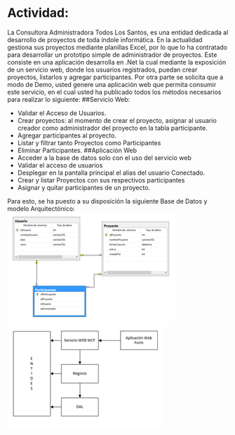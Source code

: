 # Actividad:
La Consultora Administradora Todos Los Santos, es una entidad dedicada al desarrollo de proyectos de toda índole informática.  En la actualidad gestiona sus proyectos mediante planillas Excel, por lo que lo ha contratado para desarrollar un prototipo simple de administrador de proyectos.   Este consiste en una aplicación desarrolla en .Net la cual mediante la exposición de un servicio web, donde los usuarios registrados,  puedan crear proyectos, listarlos  y agregar participantes.  Por otra parte se solicita que a modo de Demo,  usted genere una aplicación web que permita consumir este servicio,  en el cual usted ha publicado todos los métodos necesarios para realizar lo siguiente:
##Servicio Web:
-	Validar el Acceso de Usuarios.
-	Crear proyectos: al momento de crear el proyecto, asignar al usuario creador como administrador del proyecto en la tabla participante.
-	Agregar participantes al proyecto.
-	Listar y filtrar tanto Proyectos como Participantes
-	Eliminar Participantes.
##Aplicación Web
-	Acceder a la base de datos solo con el uso del servicio web
-	Validar el acceso de usuarios
-	Desplegar en la pantalla principal el alias del usuario Conectado.
-	Crear y listar Proyectos con sus respectivos participantes
-	Asignar y quitar participantes de un proyecto.

Para esto,  se ha puesto a su disposición la siguiente Base de Datos y modelo Arquitectónico: 
![alt text](https://github.com/tvaras/TLS/blob/master/modelo-bd.png)
![alt text](https://github.com/tvaras/TLS/blob/master/arquitectura-app.png)
